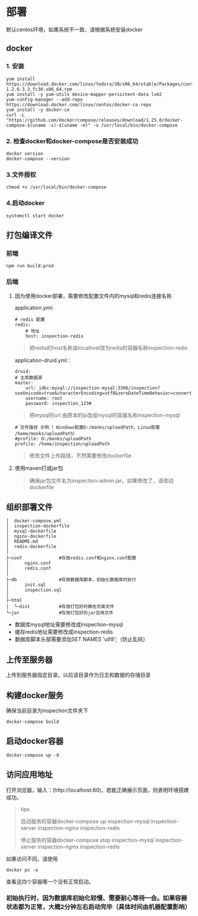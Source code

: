 # 部署

默认centos环境，如果系统不一致、请根据系统安装docker

## docker

### 1. 安装
```
yum install https://download.docker.com/linux/fedora/30/x86_64/stable/Packages/containerd.io-1.2.6-3.3.fc30.x86_64.rpm
yum install -y yum-utils device-mapper-persistent-data lvm2
yum-config-manager --add-repo https://download.docker.com/linux/centos/docker-ce.repo
yum install -y docker-ce
curl -L "https://github.com/docker/compose/releases/download/1.25.0/docker-compose-$(uname -s)-$(uname -m)" -o /usr/local/bin/docker-compose
```

### 2. 检查docker和docker-compose是否安装成功

```
docker version
docker-compose --version
```

### 3.文件授权

```
chmod +x /usr/local/bin/docker-compose
```

### 4.启动docker

```
systemctl start docker
```

## 打包编译文件

### 前端

```
npm run build:prod
```

### 后端

1. 因为使用docker部署，需要修改配置文件内的mysql和redis连接名称
   
    application.yml:

    ```
    # redis 配置
    redis:
        # 地址
        host: inspection-redis
    ```
    
    >把redis的host名称由localhost改为redis的容器名称inspection-redis

    application-druid.yml：

    ```
    druid:
    # 主库数据源
    master:
        url: jdbc:mysql://inspection-mysql:3306/inspection?useUnicode=true&characterEncoding=utf8&zeroDateTimeBehavior=convertToNull&useSSL=true&serverTimezone=GMT%2B8
        username: root
        password: inspection_123#
    ```

    >把mysql的url 由原本的ip改成mysql的容器名称inspection-mysql

    ```
    # 文件路径 示例（ Windows配置D:/monks/uploadPath，Linux配置 /home/monks/uploadPath）
    #profile: D:/monks/uploadPath
    profile: /home/inspection/uploadPath
    ```

    > 修改文件上传路径，不然需要修改dockerfile

2. 使用maven打成jar包

   > 确保jar包文件名为inspection-admin.jar。如果修改了，请改动dockerfile
   
## 组织部署文件

```
│  docker-compose.yml
│  inspection-dockerfile
│  mysql-dockerfile
│  nginx-dockerfile
│  README.md
│  redis-dockerfile
│
├─conf              #存放redis.conf和nginx.conf配置
│      nginx.conf
│      redis.conf
│
├─db                #存放数据库脚本，初始化数据库时执行
│      init.sql
│      inspection.sql
│
├─html
│  └─dist           #存放打包好的静态页面文件
└─jar               #存放打包好的jar应用文件
```

- 数据库mysql地址需要修改成inspection-mysql
- 缓存redis地址需要修改成inspection-redis
- 数据库脚本头部需要添加SET NAMES 'utf8';（防止乱码）

## 上传至服务器

上传到服务器指定目录。以后该目录作为日志和数据的存储目录

## 构建docker服务

确保当前目录为inspection文件夹下

```
docker-compose build
```

## 启动docker容器

```
docker-compose up -d
```

## 访问应用地址

打开浏览器，输入：(http://localhost:80)，若能正确展示页面，则表明环境搭建成功。

> tips
>
> 启动服务的容器docker-compose up inspection-mysql inspection-server inspection-nginx inspection-redis
>
> 停止服务的容器docker-compose stop inspection-mysql inspection-server inspection-nginx inspection-redis

如果访问不同，请使用
```
docker ps -a
```
查看这四个容器哪一个没有正常启动。



### 初始执行时，因为数据库初始化较慢、需要耐心等待一会。如果容器状态都为正常，大概2分钟左右启动完毕（具体时间由机器配置影响）

